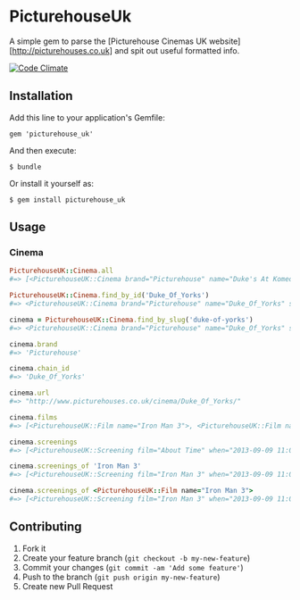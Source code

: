 # PicturehouseUk

A simple gem to parse the [Picturehouse Cinemas UK website][http://picturehouses.co.uk] and spit out useful formatted info.

[![Code Climate](https://codeclimate.com/github/andycroll/picturehouse_uk.png)](https://codeclimate.com/github/andycroll/picturehouse_uk)

## Installation

Add this line to your application's Gemfile:

    gem 'picturehouse_uk'

And then execute:

    $ bundle

Or install it yourself as:

    $ gem install picturehouse_uk

## Usage

### Cinema

``` ruby
PicturehouseUK::Cinema.all
#=> [<PicturehouseUK::Cinema brand="Picturehouse" name="Duke's At Komedia" slug="dukes-at-komedia" chain_id="Dukes_At_Komedia" url="...">, #=> <PicturehouseUK::Cinema brand="Picturehouse" name="Duke o York's" slug="duke-of-yorks" chain_id="Duke_Of_Yorks" url="...">, ...]

PicturehouseUK::Cinema.find_by_id('Duke_Of_Yorks')
#=> <PicturehouseUK::Cinema brand="Picturehouse" name="Duke_Of_Yorks" slug="duke-of-yorks" address="..." chain_id="Duke_Of_Yorks" url="...">

cinema = PicturehouseUK::Cinema.find_by_slug('duke-of-yorks')
#=> <PicturehouseUK::Cinema brand="Picturehouse" name="Duke_Of_Yorks" slug="duke-of-yorks" address="..." chain_id="Duke_Of_Yorks" url="...">

cinema.brand
#=> 'Picturehouse'

cinema.chain_id
#=> 'Duke_Of_Yorks'

cinema.url
#=> "http://www.picturehouses.co.uk/cinema/Duke_Of_Yorks/"

cinema.films
#=> [<PicturehouseUK::Film name="Iron Man 3">, <PicturehouseUK::Film name="Star Trek: Into Darkness">]

cinema.screenings
#=> [<PicturehouseUK::Screening film="About Time" when="2013-09-09 11:00 UTC" varient="3d">, <PicturehouseUK::Screening film="Iron Man 3" when="2013-09-09 13:50 UTC" varient="kids">, <PicturehouseUK::Screening ..>, <PicturehouseUK::Screening ...>]

cinema.screenings_of 'Iron Man 3'
#=> [<PicturehouseUK::Screening film="Iron Man 3" when="2013-09-09 11:00 UTC" varient="3d">, <PicturehouseUK::Screening film="Iron Man 3" when="2013-09-09 13:50 UTC" varient="kids">]

cinema.screenings_of <PicturehouseUK::Film name="Iron Man 3">
#=> [<PicturehouseUK::Screening film="Iron Man 3" when="2013-09-09 11:00 UTC" varient="3d">, <PicturehouseUK::Screening film="Iron Man 3" when="2013-09-09 13:50 UTC" varient="kids">]
```

## Contributing

1. Fork it
2. Create your feature branch (`git checkout -b my-new-feature`)
3. Commit your changes (`git commit -am 'Add some feature'`)
4. Push to the branch (`git push origin my-new-feature`)
5. Create new Pull Request
